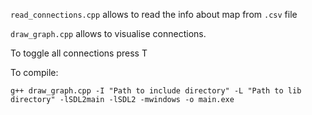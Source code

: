 `read_connections.cpp` allows to read the info about map from `.csv` file

`draw_graph.cpp` allows to visualise connections.

To toggle all connections press T

To compile: 
```
g++ draw_graph.cpp -I "Path to include directory" -L "Path to lib directory" -lSDL2main -lSDL2 -mwindows -o main.exe
```